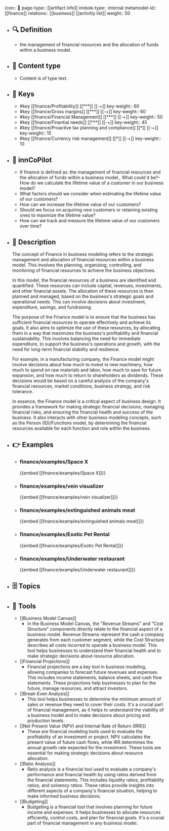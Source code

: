 icon:: 🧿
page-type:: [[artifact info]]
innbok-type:: internal
metamodel-id:: [[finance]]
relations:: [[business]] [[activitiy list]]
weight:: 50

- ## 🔍 Definition
  - the management of financial resources and the allocation of funds within a business model.
- ## 📰 Content type 
  - Content is of type text.
  
- ## 🔑 Keys
  - #key [[finance/Profitability]] [[***]] [[-+]]
    key-weight:: 60
  - #key [[finance/Gross margins]] [[***]] [[-+]]
    key-weight:: 60
  - #key [[finance/Financial Management]] [[***]] [[-+]]
    key-weight:: 50
  - #key [[finance/Finantial needs]] [[***]] [[-+]]
    key-weight:: 45
  - #key [[finance/Proactive tax planning and compliance]] [[*]] [[-+]]
    key-weight:: 15
  - #key [[finance/Currency risk management]] [[*]] [[-+]]
    key-weight:: 10
- ## 🤖 innCoPilot
  - If finance is defined as :the management of financial resources and the allocation of funds within a business model., What could it be?- How do we calculate the lifetime value of a customer in our business model?
  - What factors should we consider when estimating the lifetime value of our customers?
  - How can we increase the lifetime value of our customers?
  - Should we focus on acquiring new customers or retaining existing ones to maximize the lifetime value?
  - How can we track and measure the lifetime value of our customers over time?
- ## 📖 Description
  The concept of Finance in business modeling refers to the strategic management and allocation of financial resources within a business model. This involves the planning, organizing, controlling, and monitoring of financial resources to achieve the business objectives.
  
  In this model, the financial resources of a business are identified and quantified. These resources can include capital, revenues, investments, and other financial assets. The allocation of these resources is then planned and managed, based on the business's strategic goals and operational needs. This can involve decisions about investment, expenditure, savings, and fundraising.
  
  The purpose of the Finance model is to ensure that the business has sufficient financial resources to operate effectively and achieve its goals. It also aims to optimize the use of these resources, by allocating them in a way that maximizes the business's profitability and financial sustainability. This involves balancing the need for immediate expenditure, to support the business's operations and growth, with the need for long-term financial stability and resilience.
  
  For example, in a manufacturing company, the Finance model might involve decisions about how much to invest in new machinery, how much to spend on raw materials and labor, how much to save for future expansion, and how much to return to shareholders as dividends. These decisions would be based on a careful analysis of the company's financial resources, market conditions, business strategy, and risk tolerance.
  
  In essence, the Finance model is a critical aspect of business design. It provides a framework for making strategic financial decisions, managing financial risks, and ensuring the financial health and success of the business. It also interacts with other business modeling concepts, such as the Person (ID)/Functions model, by determining the financial resources available for each function and role within the business.
- ## 👉 Examples
  - ### finance/examples/Space X
    {{embed [[finance/examples/Space X]]}}
  - ### finance/examples/vein visualizer
    {{embed [[finance/examples/vein visualizer]]}}
  - ### finance/examples/extinguished animals meat
    {{embed [[finance/examples/extinguished animals meat]]}}
  - ### finance/examples/Exotic Pet Rental
    {{embed [[finance/examples/Exotic Pet Rental]]}}
  - ### finance/examples/Underwater restaurant
    {{embed [[finance/examples/Underwater restaurant]]}}
  
- ## 🗄️ Topics
  
- ## 🧰 Tools
  - [[Business Model Canvas]]
    - In the Business Model Canvas, the "Revenue Streams" and "Cost Structure" components directly relate to the financial aspect of a business model. Revenue Streams represent the cash a company generates from each customer segment, while the Cost Structure describes all costs incurred to operate a business model. This tool helps businesses to understand their financial health and to make strategic decisions about resource allocation.
  - [[Financial Projections]]
    - Financial projections are a key tool in business modeling, allowing companies to forecast future revenues and expenses. This includes income statements, balance sheets, and cash flow statements. These projections help businesses to plan for the future, manage resources, and attract investors.
  - [[Break-Even Analysis]]
    - This tool helps businesses to determine the minimum amount of sales or revenue they need to cover their costs. It's a crucial part of financial management, as it helps to understand the viability of a business model and to make decisions about pricing and production levels.
  - [[Net Present Value (NPV) and Internal Rate of Return (IRR)]]
    - These are financial modeling tools used to evaluate the profitability of an investment or project. NPV calculates the present value of future cash flows, while IRR determines the annual growth rate expected for the investment. These tools are essential for making strategic decisions about resource allocation.
  - [[Ratio Analysis]]
    - Ratio analysis is a financial tool used to evaluate a company's performance and financial health by using ratios derived from the financial statements. This includes liquidity ratios, profitability ratios, and solvency ratios. These ratios provide insights into different aspects of a company's financial situation, helping to make informed business decisions.
  - [[Budgeting]]
    - Budgeting is a financial tool that involves planning for future income and expenses. It helps businesses to allocate resources efficiently, control costs, and plan for financial goals. It's a crucial part of financial management in any business model.

